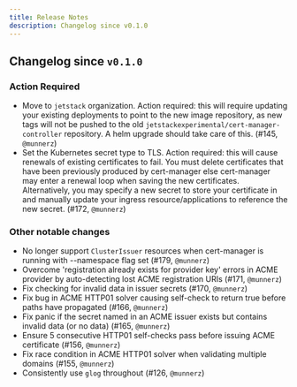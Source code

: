 ```yaml
---
title: Release Notes
description: Changelog since v0.1.0
---
```


## Changelog since `v0.1.0`

### Action Required

- Move to `jetstack` organization. Action required: this will require updating
  your existing deployments to point to the new image repository, as new tags
  will not be pushed to the old `jetstackexperimental/cert-manager-controller`
  repository. A helm upgrade should take care of this. (#145, `@munnerz`)
- Set the Kubernetes secret type to TLS. Action required: this will cause
  renewals of existing certificates to fail. You must delete certificates that
  have been previously produced by cert-manager else cert-manager may enter a
  renewal loop when saving the new certificates. Alternatively, you may specify
  a new secret to store your certificate in and manually update your ingress
  resource/applications to reference the new secret. (#172, `@munnerz`)

### Other notable changes

- No longer support `ClusterIssuer` resources when cert-manager is running with
  --namespace flag set (#179, `@munnerz`)
- Overcome 'registration already exists for provider key' errors in ACME
  provider by auto-detecting lost ACME registration URIs (#171, `@munnerz`)
- Fix checking for invalid data in issuer secrets (#170, `@munnerz`)
- Fix bug in ACME HTTP01 solver causing self-check to return true before paths
  have propagated (#166, `@munnerz`)
- Fix panic if the secret named in an ACME issuer exists but contains invalid
  data (or no data) (#165, `@munnerz`)
- Ensure 5 consecutive HTTP01 self-checks pass before issuing ACME certificate
  (#156, `@munnerz`)
- Fix race condition in ACME HTTP01 solver when validating multiple domains
  (#155, `@munnerz`)
- Consistently use `glog` throughout (#126, `@munnerz`)
